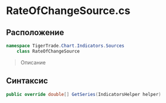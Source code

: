 
# RateOfChangeSource.cs
## Расположение
```csharp
namespace TigerTrade.Chart.Indicators.Sources  
    class RateOfChangeSource
```

> Описание

## Синтаксис
```csharp
public override double[] GetSeries(IndicatorsHelper helper)
```
